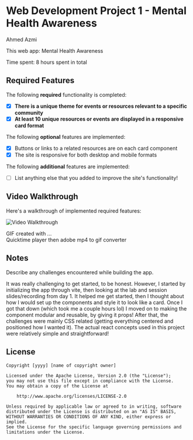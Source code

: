 # Web Development Project 1 - Mental Health Awareness

Ahmed Azmi 

This web app: Mental Health Awareness

Time spent: 8 hours spent in total

## Required Features

The following **required** functionality is completed:

- [x] **There is a unique theme for events or resources relevant to a specific community**
- [x] **At least 10 unique resources or events are displayed in a responsive card format**

The following **optional** features are implemented:

- [x] Buttons or links to a related resources are on each card component
- [x] The site is responsive for both desktop and mobile formats

The following **additional** features are implemented:

* [ ] List anything else that you added to improve the site's functionality!

## Video Walkthrough

Here's a walkthrough of implemented required features:

<img src='https://imgur.com/a/LjUPtx3' title='Video Walkthrough' width='' alt='Video Walkthrough' />

<!-- Replace this with whatever GIF tool you used! -->
GIF created with ...  
Quicktime player then adobe mp4 to gif converter

## Notes

Describe any challenges encountered while building the app.

It was really challenging to get started, to be honest. However, I started by initializing the app through vite, then looking at the lab and session slides/recording from day 1. It helped me get started, then I thought about how I would set up the components and style it to look like a card. Once I got that down (which took me a couple hours lol) I moved on to making the component modular and reusable, by giving it props! After that, the challenges were mainly CSS related (getting everything centered and positioned how I wanted it). The actual react concepts used in this project were relatively simple and straightforward!

## License

    Copyright [yyyy] [name of copyright owner]

    Licensed under the Apache License, Version 2.0 (the "License");
    you may not use this file except in compliance with the License.
    You may obtain a copy of the License at

        http://www.apache.org/licenses/LICENSE-2.0

    Unless required by applicable law or agreed to in writing, software
    distributed under the License is distributed on an "AS IS" BASIS,
    WITHOUT WARRANTIES OR CONDITIONS OF ANY KIND, either express or implied.
    See the License for the specific language governing permissions and
    limitations under the License.
